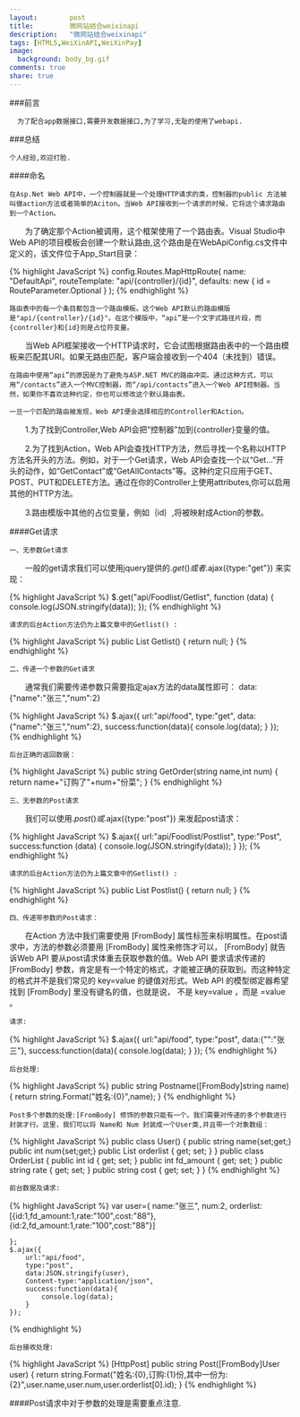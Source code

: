 ```yaml
---
layout:        post
title:         微网站结合weixinapi
description:   "微网站结合weixinapi"
tags: [HTML5,WeiXinAPI,WeiXinPay]
image:
  background: body_bg.gif
comments: true
share: true
---
```


###前言

      为了配合app数据接口,需要开发数据接口,为了学习,无耻的使用了webapi.
      
###总结

	个人经验,欢迎打脸.
	
####命名

	在Asp.Net Web API中，一个控制器就是一个处理HTTP请求的类，控制器的public 方法被叫做action方法或者简单的Aciton。当Web API接收到一个请求的时候，它将这个请求路由到一个Action。 

　　为了确定那个Action被调用，这个框架使用了一个路由表。Visual Studio中Web API的项目模板会创建一个默认路由,这个路由是在WebApiConfig.cs文件中定义的，该文件位于App_Start目录：

{% highlight JavaScript %}
			config.Routes.MapHttpRoute(
                name: "DefaultApi",
                routeTemplate: "api/{controller}/{id}",
                defaults: new { id = RouteParameter.Optional }
            );
{% endhighlight %}
    
<!--more-->

	路由表中的每一个条目都包含一个路由模板。这个Web API默认的路由模版是"api/{controller}/{id}"。在这个模版中，“api”是一个文字式路径片段，而{controller}和{id}则是占位符变量。 

　　当Web API框架接收一个HTTP请求时，它会试图根据路由表中的一个路由模板来匹配其URI。如果无路由匹配，客户端会接收到一个404（未找到）错误。
	
	在路由中使用“api”的原因是为了避免与ASP.NET MVC的路由冲突。通过这种方式，可以用“/contacts”进入一个MVC控制器，而“/api/contacts”进入一个Web API控制器。当然，如果你不喜欢这种约定，你也可以修改这个默认路由表。 

 	一旦一个匹配的路由被发现，Web API便会选择相应的Controller和Action。 

　　1.为了找到Controller,Web API会把“控制器”加到{controller}变量的值。 

　　2.为了找到Action，Web API会查找HTTP方法，然后寻找一个名称以HTTP方法名开头的方法。例如，对于一个Get请求，Web API会查找一个以“Get…”开头的动作，如“GetContact”或“GetAllContacts”等。这种约定只应用于GET、POST、PUT和DELETE方法。通过在你的Controller上使用attributes,你可以启用其他的HTTP方法。

　　3.路由模版中其他的占位变量，例如｛id｝,将被映射成Action的参数。 

####Get请求

	一、无参数Get请求

　　一般的get请求我们可以使用jquery提供的$.get() 或者$.ajax({type:"get"}) 来实现：

{% highlight JavaScript %}
	$.get("api/Foodlist/Getlist", function (data) {
        console.log(JSON.stringify(data));
    });
{% endhighlight %}

	请求的后台Action方法仍为上篇文章中的Getlist() :

{% highlight JavaScript %}
	public List<Food> Getlist()
	{
	    return null;
	}
{% endhighlight %}
	
	二、传递一个参数的Get请求

　　通常我们需要传递参数只需要指定ajax方法的data属性即可： data:{"name":"张三","num":2}

{% highlight JavaScript %}
	$.ajax({
        url:"api/food",
        type:"get",
        data:{"name":"张三","num":2},
        success:function(data){
            console.log(data);
        }
    });
{% endhighlight %}

	后台正确的返回数据：

{% highlight JavaScript %}
	public string GetOrder(string name,int num)
	{
	    return name+"订购了"+num+"份菜";
	}
{% endhighlight %}

	三、无参数的Post请求

　　我们可以使用$.post() 或$.ajax({type:"post"}) 来发起post请求：

{% highlight JavaScript %}
	$.ajax({
		url:"api/Foodlist/Postlist",
		type:"Post",
		success:function (data) {
        	console.log(JSON.stringify(data));
    	}
    });
{% endhighlight %}

	请求的后台Action方法仍为上篇文章中的Getlist() :

{% highlight JavaScript %}
	public List<Food> Postlist()
	{
	    return null;
	}
{% endhighlight %}

	四、传递带参数的Post请求：

　　在Action 方法中我们需要使用 [FromBody] 属性标签来标明属性。在post请求中，方法的参数必须要用 [FromBody] 属性来修饰才可以， [FromBody] 就告诉Web API 要从post请求体重去获取参数的值。Web API 要求请求传递的 [FromBody] 参数，肯定是有一个特定的格式，才能被正确的获取到。而这种特定的格式并不是我们常见的 key=value 的键值对形式。Web API 的模型绑定器希望找到 [FromBody] 里没有键名的值，也就是说， 不是 key=value ，而是 =value 。
	
	请求:
	
{% highlight JavaScript %}
	$.ajax({
        url:"api/food",
        type:"post",
        data:{"":"张三"},
        success:function(data){
            console.log(data);
        }
    });
{% endhighlight %}

	后台处理:
	
{% highlight JavaScript %}
	public string Postname([FromBody]string name)
	{
	    return string.Format("姓名:{0}",name);
	}
{% endhighlight %}

	Post多个参数的处理:[FromBody] 修饰的参数只能有一个。我们需要对传递的多个参数进行封装才行。这里，我们可以将 Name和 Num 封装成一个User类,并且带一个对象数组：
	
{% highlight JavaScript %}
	public class User()
	{
	    public string name{set;get;}
	    public int num{set;get;}
	    public List<OrderList> orderlist { get; set; }
	}
	public class OrderList
    {
        public int id { get; set; }
        public int fd_amount { get; set; }
        public string rate { get; set; }
        public string cost { get; set; }
    }
{% endhighlight %}

	前台数据及请求:
	
{% highlight JavaScript %}
	var user={
		name:"张三",
		num:2,
		orderlist:[{id:1,fd_amount:1,rate:"100",cost:"88"},{id:2,fd_amount:1,rate:"100",cost:"88"}]
	
	};
	$.ajax({
        url:"api/food",
        type:"post",
        data:JSON.stringify(user),
        Content-type:"application/json",
        success:function(data){
            console.log(data);
        }
    });
{% endhighlight %}

	后台接收处理:
	
{% highlight JavaScript %}
		[HttpPost]
        public string Post([FromBody]User user)
        {
        	return string.Format("姓名:{0},订购:{1}份,其中一份为:{2}",user.name,user.num,user.orderlist[0].id);
        }
{% endhighlight %}

####Post请求中对于参数的处理是需要重点注意.